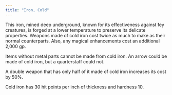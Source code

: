 ```yaml
---
title: "Iron, Cold"
---
```


This iron, mined deep underground, known for its effectiveness against fey creatures, is forged at a lower temperature to preserve its delicate properties. Weapons made of cold iron cost twice as much to make as their normal counterparts. Also, any magical enhancements cost an additional 2,000 gp.

Items without metal parts cannot be made from cold iron. An arrow could be made of cold iron, but a quarterstaff could not.

A double weapon that has only half of it made of cold iron increases its cost by 50%.

Cold iron has 30 hit points per inch of thickness and hardness 10.